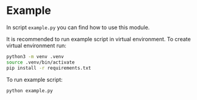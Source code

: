 # Example

In script `example.py` you can find how to use this module.

It is recommended to run example script in virtual environment. To create virtual environment run:

```bash
python3 -m venv .venv
source .venv/bin/activate
pip install -r requirements.txt
```

To run example script:

```bash
python example.py
```
